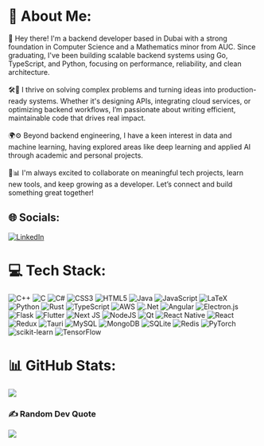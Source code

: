 # 💫 About Me:
👋 Hey there! I'm a backend developer based in Dubai with a strong foundation in Computer Science and a Mathematics minor from AUC. Since graduating, I've been building scalable backend systems using Go, TypeScript, and Python, focusing on performance, reliability, and clean architecture. <br><br>🛠️🚀 I thrive on solving complex problems and turning ideas into production-ready systems. Whether it's designing APIs, integrating cloud services, or optimizing backend workflows, I’m passionate about writing efficient, maintainable code that drives real impact.<br><br>🌍⚙️ Beyond backend engineering, I have a keen interest in data and machine learning, having explored areas like deep learning and applied AI through academic and personal projects.<br><br>🧠📊 I'm always excited to collaborate on meaningful tech projects, learn new tools, and keep growing as a developer. Let’s connect and build something great together!


## 🌐 Socials:
[![LinkedIn](https://img.shields.io/badge/LinkedIn-%230077B5.svg?logo=linkedin&logoColor=white)](https://linkedin.com/in/https://www.linkedin.com/in/salma-aly-4344241b6/) 

# 💻 Tech Stack:
![C++](https://skillicons.dev/icons?i=cpp)
![C](https://skillicons.dev/icons?i=c)
![C#](https://skillicons.dev/icons?i=cs)
![CSS3](https://skillicons.dev/icons?i=css)
![HTML5](https://skillicons.dev/icons?i=html)
![Java](https://skillicons.dev/icons?i=java)
![JavaScript](https://skillicons.dev/icons?i=js)
![LaTeX](https://skillicons.dev/icons?i=latex)
![Python](https://skillicons.dev/icons?i=py)
![Rust](https://skillicons.dev/icons?i=rust)
![TypeScript](https://skillicons.dev/icons?i=ts)
![AWS](https://skillicons.dev/icons?i=aws)
![.Net](https://skillicons.dev/icons?i=dotnet)
![Angular](https://skillicons.dev/icons?i=angular)
![Electron.js](https://skillicons.dev/icons?i=electron)
![Flask](https://skillicons.dev/icons?i=flask)
![Flutter](https://skillicons.dev/icons?i=flutter)
![Next JS](https://skillicons.dev/icons?i=nextjs)
![NodeJS](https://skillicons.dev/icons?i=nodejs)
![Qt](https://skillicons.dev/icons?i=qt)
![React Native](https://skillicons.dev/icons?i=react)
![React](https://skillicons.dev/icons?i=react)
![Redux](https://skillicons.dev/icons?i=redux)
![Tauri](https://skillicons.dev/icons?i=tauri)
![MySQL](https://skillicons.dev/icons?i=mysql)
![MongoDB](https://skillicons.dev/icons?i=mongodb)
![SQLite](https://skillicons.dev/icons?i=sqlite)
![Redis](https://skillicons.dev/icons?i=redis)
![PyTorch](https://skillicons.dev/icons?i=pytorch)
![scikit-learn](https://skillicons.dev/icons?i=scikitlearn)
![TensorFlow](https://skillicons.dev/icons?i=tensorflow)
# 📊 GitHub Stats:
![](https://github-readme-stats.vercel.app/api/top-langs/?username=itissalma&theme=dark&hide_border=false&include_all_commits=false&count_private=false&layout=compact)

### ✍️ Random Dev Quote
![](https://quotes-github-readme.vercel.app/api?type=horizontal&theme=radical)
